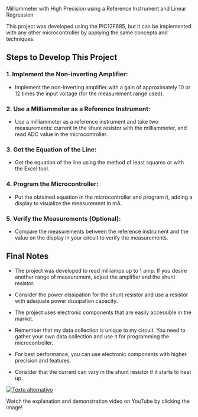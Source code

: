 Milliammeter with High Precision using a Reference Instrument and Linear Regression

This project was developed using the PIC12F685, but it can be implemented with any other microcontroller by applying the same concepts and techniques.

## Steps to Develop This Project

### 1. Implement the Non-inverting Amplifier:

- Implement the non-inverting amplifier with a gain of approximately 10 or 12 times the input voltage (for the measurement range used).

### 2. Use a Milliammeter as a Reference Instrument:

- Use a milliammeter as a reference instrument and take two measurements: current in the shunt resistor with the milliammeter, and read ADC value in the microcontroller.

### 3. Get the Equation of the Line:

- Get the equation of the line using the method of least squares or with the Excel tool.

### 4. Program the Microcontroller:

- Put the obtained equation in the microcontroller and program it, adding a display to visualize the measurement in mA.

### 5. Verify the Measurements (Optional):

- Compare the measurements between the reference instrument and the value on the display in your circuit to verify the measurements.


## Final Notes

- The project was developed to read milliamps up to 1 amp. If you desire another range of measurement, adjust the amplifier and the shunt resistor.

- Consider the power dissipation for the shunt resistor and use a resistor with adequate power dissipation capacity.

- The project uses electronic components that are easily accessible in the market.

- Remember that my data collection is unique to my circuit. You need to gather your own data collection and use it for programming the microcontroller.

- For best performance, you can use electronic components with higher precision and features.

- Consider that the current can vary in the shunt resistor if it starts to heat up.


[![Texto alternativo](https://img.youtube.com/vi/xf6562S__Sg/maxresdefault.jpg)](https://www.youtube.com/watch?v=xf6562S__Sg)

Watch the explanation and demonstration video on YouTube by clicking the image!
